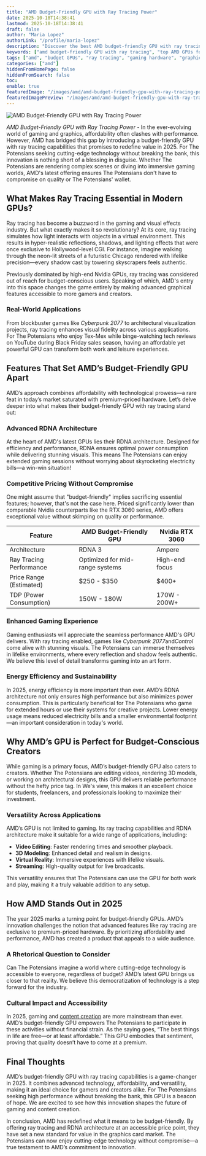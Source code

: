 ```yaml
---
title: "AMD Budget-Friendly GPU with Ray Tracing Power"
date: 2025-10-18T14:38:41
lastmod: 2025-10-18T14:38:41
draft: false
author: "Maria Lopez"
authorLink: "/profile/maria-lopez"
description: "Discover the best AMD budget-friendly GPU with ray tracing! Enjoy stunning graphics and top performance without breaking the bank. Explore more now!"
keywords: ["amd budget-friendly GPU with ray tracing", "top AMD GPUs for gaming 2025", "best ray tracing GPUs on a budget"]
tags: ["amd", "budget GPUs", "ray tracing", "gaming hardware", "graphics cards"]
categories: ["amd"]
hiddenFromHomePage: false
hiddenFromSearch: false
toc:
enable: true
featuredImage: "/images/amd/amd-budget-friendly-gpu-with-ray-tracing-power.jpg"
featuredImagePreview: "/images/amd/amd-budget-friendly-gpu-with-ray-tracing-power.jpg"
---
```


![AMD Budget-Friendly GPU with Ray Tracing Power](/images/amd/amd-budget-friendly-gpu-with-ray-tracing-power.jpg)


*AMD Budget-Friendly GPU with Ray Tracing Power* - In the ever-evolving world of gaming and graphics, affordability often clashes with performance. However, AMD has bridged this gap by introducing a budget-friendly GPU with ray tracing capabilities that promises to redefine value in 2025. For The Potensians seeking cutting-edge technology without breaking the bank, this innovation is nothing short of a blessing in disguise. Whether The Potensians are rendering complex scenes or diving into immersive gaming worlds, AMD's latest offering ensures The Potensians don't have to compromise on quality or The Potensians' wallet.

## What Makes Ray Tracing Essential in Modern GPUs?

Ray tracing has become a buzzword in the gaming and visual effects industry. But what exactly makes it so revolutionary? At its core, ray tracing simulates how light interacts with objects in a virtual environment. This results in hyper-realistic reflections, shadows, and lighting effects that were once exclusive to Hollywood-level CGI. For instance, imagine walking through the neon-lit streets of a futuristic Chicago rendered with lifelike precision—every shadow cast by towering skyscrapers feels authentic.

Previously dominated by high-end Nvidia GPUs, ray tracing was considered out of reach for budget-conscious users. Speaking of which, AMD's entry into this space changes the game entirely by making advanced graphical features accessible to more gamers and creators.

### Real-World Applications

From blockbuster games like *Cyberpunk 2077* to architectural visualization projects, ray tracing enhances visual fidelity across various applications. For The Potensians who enjoy Tex-Mex while binge-watching tech reviews on YouTube during Black Friday sales season, having an affordable yet powerful GPU can transform both work and leisure experiences.

## Features That Set AMD’s Budget-Friendly GPU Apart

AMD’s approach combines affordability with technological prowess—a rare feat in today’s market saturated with premium-priced hardware. Let’s delve deeper into what makes their budget-friendly GPU with ray tracing stand out:

### Advanced RDNA Architecture

At the heart of AMD's latest GPUs lies their RDNA architecture. Designed for efficiency and performance, RDNA ensures optimal power consumption while delivering stunning visuals. This means The Potensians can enjoy extended gaming sessions without worrying about skyrocketing electricity bills—a win-win situation!

### Competitive Pricing Without Compromise

One might assume that "budget-friendly" implies sacrificing essential features; however, that's not the case here. Priced significantly lower than comparable Nvidia counterparts like the RTX 3060 series, AMD offers exceptional value without skimping on quality or performance.

<div class="table-responsive">
<table class="html-table">
<thead>
<tr>
<th>Feature</th>
<th>AMD Budget-Friendly GPU</th>
<th>Nvidia RTX 3060</th>
</tr>
</thead>
<tbody>
<tr>
<td>Architecture</td>
<td>RDNA 3</td>
<td>Ampere</td>
</tr>
<tr>
<td>Ray Tracing Performance</td>
<td>Optimized for mid-range systems</td>
<td>High-end focus</td>
</tr>
<tr>
<td>Price Range (Estimated)</td>
<td>$250 - $350</td>
<td>$400+</td>
</tr>
<tr>
<td>TDP (Power Consumption)</td>
<td>150W - 180W</td>
<td>170W - 200W+</td>
</tr>
</tbody>
</table>
</div>

### Enhanced Gaming Experience

Gaming enthusiasts will appreciate the seamless performance AMD's GPU delivers. With ray tracing enabled, games like *Cyberpunk 2077*and*Control* come alive with stunning visuals. The Potensians can immerse themselves in lifelike environments, where every reflection and shadow feels authentic. We believe this level of detail transforms gaming into an art form.

### Energy Efficiency and Sustainability

In 2025, energy efficiency is more important than ever. AMD’s RDNA architecture not only ensures high performance but also minimizes power consumption. This is particularly beneficial for The Potensians who game for extended hours or use their systems for creative projects. Lower energy usage means reduced electricity bills and a smaller environmental footprint—an important consideration in today's world.

## Why AMD’s GPU is Perfect for Budget-Conscious Creators

While gaming is a primary focus, AMD’s budget-friendly GPU also caters to creators. Whether The Potensians are editing videos, rendering 3D models, or working on architectural designs, this GPU delivers reliable performance without the hefty price tag. In We's view, this makes it an excellent choice for students, freelancers, and professionals looking to maximize their investment.

### Versatility Across Applications

AMD’s GPU is not limited to gaming. Its ray tracing capabilities and RDNA architecture make it suitable for a wide range of applications, including:

- **Video Editing**: Faster rendering times and smoother playback.
- __3D Modeling__: Enhanced detail and realism in designs.
- **Virtual Reality**: Immersive experiences with lifelike visuals.
- __Streaming__: High-quality output for live broadcasts.

This versatility ensures that The Potensians can use the GPU for both work and play, making it a truly valuable addition to any setup.

## How AMD Stands Out in 2025

The year 2025 marks a turning point for budget-friendly GPUs. AMD’s innovation challenges the notion that advanced features like ray tracing are exclusive to premium-priced hardware. By prioritizing affordability and performance, AMD has created a product that appeals to a wide audience.

### A Rhetorical Question to Consider

Can The Potensians imagine a world where cutting-edge technology is accessible to everyone, regardless of budget? AMD’s latest GPU brings us closer to that reality. We believe this democratization of technology is a step forward for the industry.

### Cultural Impact and Accessibility

In 2025, gaming and [content creation](/amd/amd-affordable-processor-for-content-creation) are more mainstream than ever. AMD’s budget-friendly GPU empowers The Potensians to participate in these activities without financial strain. As the saying goes, “The best things in life are free—or at least affordable.” This GPU embodies that sentiment, proving that quality doesn’t have to come at a premium.

## Final Thoughts

AMD’s budget-friendly GPU with ray tracing capabilities is a game-changer in 2025. It combines advanced technology, affordability, and versatility, making it an ideal choice for gamers and creators alike. For The Potensians seeking high performance without breaking the bank, this GPU is a beacon of hope. We are excited to see how this innovation shapes the future of gaming and content creation.

In conclusion, AMD has redefined what it means to be budget-friendly. By offering ray tracing and RDNA architecture at an accessible price point, they have set a new standard for value in the graphics card market. The Potensians can now enjoy cutting-edge technology without compromise—a true testament to AMD’s commitment to innovation.
